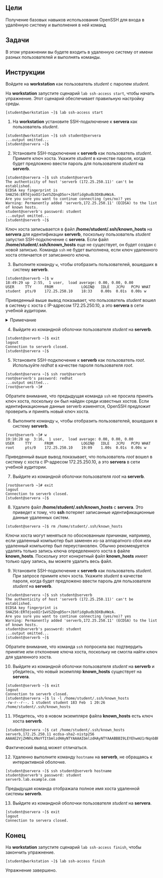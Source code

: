 ## Цели

Получение базовых навыков использования OpenSSH для входа в удалённую систему и выполнения в ней команд

## Задачи

В этом упражнении вы будете входить в удаленную систему от имени разных пользователей и выполнять команды.

## Инструкции

Войдите на **workstation** как пользователь *student* с паролем *student*.

На **workstation** запустите сценарий `lab ssh-access start`, чтобы начать упражнение. Этот сценарий обеспечивает правильную настройку среды.

```
[student@workstation ~]$ lab ssh-access start
```

1.	На **workstation** установите SSH-подключение к **servera** как пользователь *student*.

  ```
  [student@workstation ~]$ ssh student@servera
  ...output omitted...
  [student@servera ~]$ 
  ```

2.	Установите SSH-подключение к **serverb** как пользователь *student*. Примите ключ хоста. Укажите *student* в качестве пароля, когда будет предложено ввести пароль для пользователя *student* на **serverb**.

  ```
  [student@servera ~]$ ssh student@serverb
  The authenticity of host 'serverb (172.25.250.11)' can't be established.
  ECDSA key fingerprint is SHA256:ERTdjooOIrIwVSZQnqD5or+JbXfidg0udb3DXBuHWzA.
  Are you sure you want to continue connecting (yes/no)? yes
  Warning: Permanently added 'serverb,172.25.250.11' (ECDSA) to the list of known hosts.
  student@serverb's password: student
  ...output omitted...
  [student@serverb ~]$ 
  ```

  Ключ хоста записывается в файл **/home/student/.ssh/known_hosts** на **servera** для идентификации **serverb**, поскольку пользователь *student* запустил SSH-подключение с **servera**. Если файл **/home/student/.ssh/known_hosts** еще не существует, он будет создан с новой записью. Команда `ssh` не будет выполнена, если ключ удаленного хоста отличается от записанного ключа.

3.	Выполните команду `w`, чтобы отобразить пользователей, вошедших в систему **serverb**.

  ```
  [student@serverb ~]$ w
  18:49:29 up  2:55,  1 user,  load average: 0.00, 0.00, 0.00
  USER     TTY      FROM             LOGIN@   IDLE   JCPU   PCPU WHAT
  student  pts/0    172.25.250.10    18:33    0.00s  0.01s  0.00s w
  ```

  Приведенный выше вывод показывает, что пользователь *student* вошел в систему с хоста с IP-адресом 172.25.250.10, а это **servera** в сети учебной аудитории.

  <details>
  <summary>Примечание</summary>

  IP-адрес системы идентифицирует ее в сети. Вы узнаете об IP-адресах в следующей главе.
  </details>

4.	Выйдите из командной оболочки пользователя *student* на **serverb**.

  ```
  [student@serverb ~]$ exit
  logout
  Connection to serverb closed.
  [student@servera ~]$ 
  ```

5.	Установите SSH-подключение к **serverb** как пользователь *root*. Используйте *redhat* в качестве пароля пользователя *root*.

  ```
  [student@servera ~]$ ssh root@serverb
  root@serverb's password: redhat
  ...output omitted...
  [root@serverb ~]# 
  ```

  Обратите внимание, что предыдущая команда `ssh` не просила принять ключ хоста, поскольку он был найден среди известных хостов. Если идентификационные данные serverb изменятся, OpenSSH предложит проверить и принять новый ключ хоста.

6.	Выполните команду `w`, чтобы отобразить пользователей, вошедших в систему **serverb**.

  ```
  [root@serverb ~]# w
  19:10:28 up  3:16,  1 user,  load average: 0.00, 0.00, 0.00
  USER     TTY      FROM             LOGIN@   IDLE   JCPU   PCPU WHAT
  root     pts/0    172.25.250.10    19:09    1.00s  0.01s  0.00s w
  ```

  Приведенный выше вывод показывает, что пользователь *root* вошел в систему с хоста с IP-адресом 172.25.250.10, а это **servera** в сети учебной аудитории.

7.	Выйдите из командной оболочки пользователя *root* на **serverb**.

  ```
  [root@serverb ~]# exit
  logout
  Connection to serverb closed.
  [student@servera ~]$ 
  ```

8.	Удалите файл **/home/student/.ssh/known_hosts** с **servera**. Это приведет к тому, что **ssh** потеряет записанные идентификационные данные удаленных систем.

  ```
  [student@servera ~]$ rm /home/student/.ssh/known_hosts
  ```

  Ключи хоста могут меняться по обоснованным причинам, например, если удаленный компьютер был заменен из-за аппаратного сбоя или удаленный компьютер был переустановлен. Обычно рекомендуется удалять только запись ключа определенного хоста в файле **known_hosts**. Поскольку этот конкретный файл **known_hosts** имеет только одну запись, вы можете удалить весь файл.

9.	Установите SSH-подключение к **serverb** как пользователь *student*. При запросе примите ключ хоста. Укажите *student* в качестве пароля, когда будет предложено ввести пароль для пользователя *student* на **serverb**.

  ```
  [student@servera ~]$ ssh student@serverb
  The authenticity of host 'serverb (172.25.250.11)' can't be established.
  ECDSA key fingerprint is SHA256:ERTdjooOIrIwVSZQnqD5or+JbXfidg0udb3DXBuHWzA.
  Are you sure you want to continue connecting (yes/no)? yes
  Warning: Permanently added 'serverb,172.25.250.11' (ECDSA) to the list of known hosts.
  student@serverb's password: student
  ...output omitted...
  [student@serverb ~]$ 
  ```

  Обратите внимание, что команда `ssh` попросила вас подтвердить принятие или отклонение ключа хоста, поскольку не смогла найти ключ для удаленного хоста.

10.	Выйдите из командной оболочки пользователя *student* на **serverb** и убедитесь, что новый экземпляр **known_hosts** существует на **servera**.

  ```
  [student@serverb ~]$ exit
  logout
  Connection to serverb closed.
  [student@servera ~]$ ls -l /home/student/.ssh/known_hosts
  -rw-r--r--. 1 student student 183 Feb  1 20:26 /home/student/.ssh/known_hosts
  ```

11.	Убедитесь, что в новом экземпляре файла **known_hosts** есть ключ хоста **serverb**.

  ```
  [student@servera ~]$ cat /home/student/.ssh/known_hosts
  serverb,172.25.250.11 ecdsa-sha2-nistp256 AAAAE2VjZHNhLXNoYTItbmlzdHAyNTYAAAAIbmlzdHAyNTYAAABBBI9LEYEhwmU1rNqnbBPukH2Ba0/QBAu9WbS4m03B3MIhhXWKFFNa/UlNjY8NDpEM+hkJe/GmnkcEYMLbCfd9nMA=
  ```

  Фактический вывод может отличаться.

12.	Удаленно выполните команду `hostname` на **serverb**, не обращаясь к интерактивной оболочке.

  ```
  [student@servera ~]$ ssh student@serverb hostname
  student@serverb's password: student
  serverb.lab.example.com
  ```

  Предыдущая команда отображала полное имя хоста удаленной системы **serverb**.

13.	Выйдите из командной оболочки пользователя *student* на **servera**.

  ```
  [student@servera ~]$ exit
  logout
  Connection to servera closed.
  ```

## Конец

На **workstation** запустите сценарий `lab ssh-access finish`, чтобы закончить упражнение.

```
[student@workstation ~]$ lab ssh-access finish
```

Упражнение завершено.


